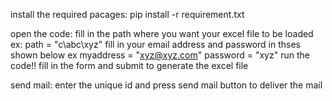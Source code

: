 install the required pacages:
                             pip install -r requirement.txt
      
open the code:
              fill in the path where you want your excel file to be loaded
              ex: path = "c\abc\xyz"
              fill in your email address and password in thses shown below
              ex myaddress = "xyz@xyz.com"
              password = "xyz"
run the code!!
            fill in the form and submit to generate the excel file
            
send mail:
          enter the unique id and press send mail button to deliver the mail 
